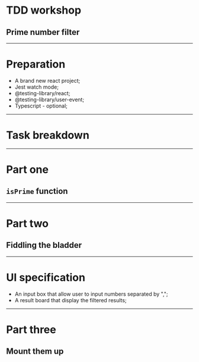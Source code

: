 # TDD workshop
## Prime number filter

---

# Preparation

* A brand new react project;
* Jest watch mode;
* @testing-library/react;
* @testing-library/user-event;
* Typescript - optional;

---

# Task breakdown

---

# Part one
## `isPrime` function

---

# Part two
## Fiddling the bladder

---

# UI specification

* An input box that allow user to input numbers separated by ",";
* A result board that display the filtered results;

---

# Part three
## Mount them up
